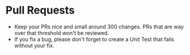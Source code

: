 # Pull Requests

- Keep your PRs nice and small around 300 changes. PRs that are way over that threshold won't be reviewed.
- If you fix a bug, please don't forget to create a Unit Test that fails without your fix.

